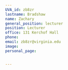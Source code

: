 ```yaml
---
UVA_id: zb8zr
lastname: Bradshaw
name: Zachary
general_position: lecturer
position: Lecturer
office: 131 Kerchof Hall
phone: 
email: zb8zr@virginia.edu
image:
personal_page:


---
```

